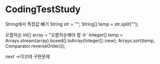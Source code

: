 # CodingTestStudy

String에서 특정값 뺴기
String str = "";
String[] temp = str.split("");



오름차순
int[] array = "오름차순해야 할 수'
Integer[] temp = Arrays.stream(array).boxed().toArray(Integer[]::new);
Arrays.sort(temp, Comparator.reverseOrder());


next
->이코테 구현문제 
